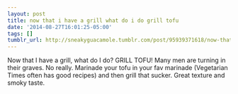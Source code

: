 ```yaml
---
layout: post
title: now that i have a grill what do i do grill tofu
date: '2014-08-27T16:01:25-05:00'
tags: []
tumblr_url: http://sneakyguacamole.tumblr.com/post/95939371618/now-that-i-have-a-grill-what-do-i-do-grill-tofu
---
```

Now that I have a grill, what do I do? GRILL TOFU! Many men are turning in their graves. No really. Marinade your tofu in your fav marinade (Vegetarian Times often has good recipes) and then grill that sucker. Great texture and smoky taste.
